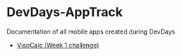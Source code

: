 # DevDays-AppTrack
Documentation of all mobile apps created during DevDays
* [VispCalc (Week 1 challenge)](https://github.com/vismitap/DevDays-AppTrack/tree/master/VispCalc) 
